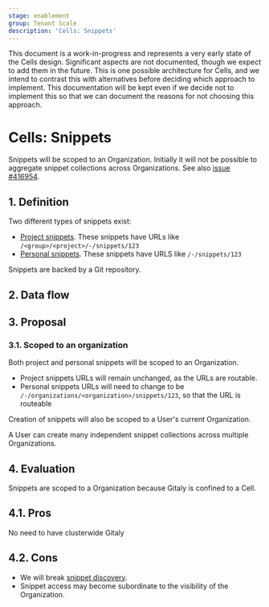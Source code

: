 ```yaml
---
stage: enablement
group: Tenant Scale
description: 'Cells: Snippets'
---
```


<!-- vale gitlab.FutureTense = NO -->

This document is a work-in-progress and represents a very early state of the
Cells design. Significant aspects are not documented, though we expect to add
them in the future. This is one possible architecture for Cells, and we intend to
contrast this with alternatives before deciding which approach to implement.
This documentation will be kept even if we decide not to implement this so that
we can document the reasons for not choosing this approach.

# Cells: Snippets

Snippets will be scoped to an Organization. Initially it will not be possible to aggregate snippet collections across Organizations. See also [issue #416954](https://gitlab.com/gitlab-org/gitlab/-/issues/416954).

## 1. Definition

Two different types of snippets exist:

- [Project snippets](../../../api/project_snippets.md). These snippets have URLs
  like `/<group>/<project>/-/snippets/123`
- [Personal snippets](../../../user/snippets.md). These snippets have URLS like
  `/-/snippets/123`

Snippets are backed by a Git repository.

## 2. Data flow

## 3. Proposal

### 3.1. Scoped to an organization

Both project and personal snippets will be scoped to an Organization.

- Project snippets URLs will remain unchanged, as the URLs are routable.
- Personal snippets URLs will need to change to be `/-/organizations/<organization>/snippets/123`,
  so that the URL is routeable

Creation of snippets will also be scoped to a User's current Organization.

A User can create many independent snippet collections across multiple Organizations.

## 4. Evaluation

Snippets are scoped to a Organization because Gitaly is confined to a Cell.

## 4.1. Pros

No need to have clusterwide Gitaly

## 4.2. Cons

- We will break [snippet discovery](/ee/user/snippets.md#discover-snippets).
- Snippet access may become subordinate to the visibility of the Organization.
